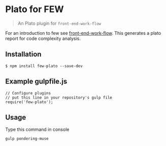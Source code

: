 Plato for FEW
==============

> An Plato plugin for `front-end-work-flow`

For an introduction to few see
[front-end-work-flow](https://github.com/taylor1791/front-end-work-flow).
This generates a plato report for code complexity analysis.

Installation
------------

    $ npm install few-plato --save-dev

Example gulpfile.js
-------
```
// Configure plugins
// put this line in your repository's gulp file
require('few-plato');

```

Usage
-------
Type this command in console
```
gulp pondering-muse

```